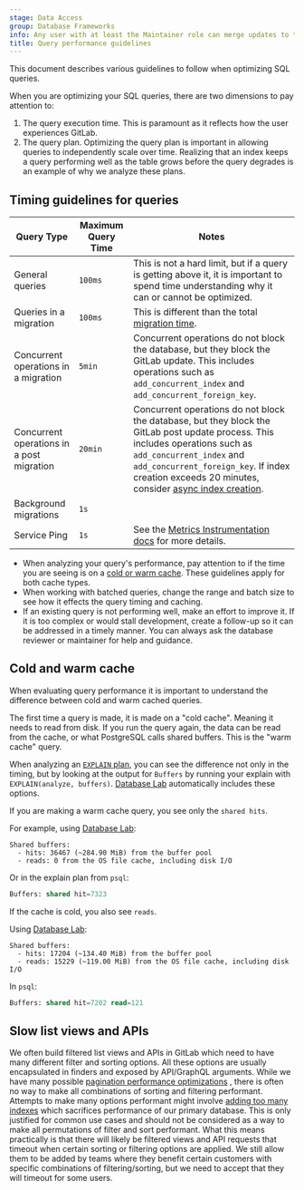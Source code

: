 ```yaml
---
stage: Data Access
group: Database Frameworks
info: Any user with at least the Maintainer role can merge updates to this content. For details, see https://docs.gitlab.com/ee/development/development_processes.html#development-guidelines-review.
title: Query performance guidelines
---
```


This document describes various guidelines to follow when optimizing SQL queries.

When you are optimizing your SQL queries, there are two dimensions to pay attention to:

1. The query execution time. This is paramount as it reflects how the user experiences GitLab.
1. The query plan. Optimizing the query plan is important in allowing queries to independently scale over time. Realizing that an index keeps a query performing well as the table grows before the query degrades is an example of why we analyze these plans.

## Timing guidelines for queries

| Query Type                                | Maximum Query Time | Notes                                                                                                                                                                                                                                                                                                                      |
|-------------------------------------------|--------------------|----------------------------------------------------------------------------------------------------------------------------------------------------------------------------------------------------------------------------------------------------------------------------------------------------------------------------|
| General queries                           | `100ms`            | This is not a hard limit, but if a query is getting above it, it is important to spend time understanding why it can or cannot be optimized.                                                                                                                                                                               |
| Queries in a migration                    | `100ms`            | This is different than the total [migration time](../migration_style_guide.md#how-long-a-migration-should-take).                                                                                                                                                                                                           |
| Concurrent operations in a migration      | `5min`             | Concurrent operations do not block the database, but they block the GitLab update. This includes operations such as `add_concurrent_index` and `add_concurrent_foreign_key`.                                                                                                                                               |
| Concurrent operations in a post migration | `20min`            | Concurrent operations do not block the database, but they block the GitLab post update process. This includes operations such as `add_concurrent_index` and `add_concurrent_foreign_key`. If index creation exceeds 20 minutes, consider [async index creation](adding_database_indexes.md#create-indexes-asynchronously). |
| Background migrations                     | `1s`               |                                                                                                                                                                                                                                                                                                                            |
| Service Ping                              | `1s`               | See the [Metrics Instrumentation docs](../internal_analytics/metrics/metrics_instrumentation.md#database-metrics) for more details.                                                                                                                                                                                                                                                |

- When analyzing your query's performance, pay attention to if the time you are seeing is on a [cold or warm cache](#cold-and-warm-cache). These guidelines apply for both cache types.
- When working with batched queries, change the range and batch size to see how it effects the query timing and caching.
- If an existing query is not performing well, make an effort to improve it. If it is too complex or would stall development, create a follow-up so it can be addressed in a timely manner. You can always ask the database reviewer or maintainer for help and guidance.

## Cold and warm cache

When evaluating query performance it is important to understand the difference between
cold and warm cached queries.

The first time a query is made, it is made on a "cold cache". Meaning it needs
to read from disk. If you run the query again, the data can be read from the
cache, or what PostgreSQL calls shared buffers. This is the "warm cache" query.

When analyzing an [`EXPLAIN` plan](understanding_explain_plans.md), you can see
the difference not only in the timing, but by looking at the output for `Buffers`
by running your explain with `EXPLAIN(analyze, buffers)`. [Database Lab](understanding_explain_plans.md#database-lab-engine)
automatically includes these options.

If you are making a warm cache query, you see only the `shared hits`.

For example, using [Database Lab](database_lab.md):

```plaintext
Shared buffers:
  - hits: 36467 (~284.90 MiB) from the buffer pool
  - reads: 0 from the OS file cache, including disk I/O
```

Or in the explain plan from `psql`:

```sql
Buffers: shared hit=7323
```

If the cache is cold, you also see `reads`.

Using [Database Lab](database_lab.md):

```plaintext
Shared buffers:
  - hits: 17204 (~134.40 MiB) from the buffer pool
  - reads: 15229 (~119.00 MiB) from the OS file cache, including disk I/O
```

In `psql`:

```sql
Buffers: shared hit=7202 read=121
```

## Slow list views and APIs

We often build filtered list views and APIs in GitLab which need to have many
different filter and sorting options. All these options are usually
encapsulated in finders and exposed by API/GraphQL arguments. While we have many possible
[pagination performance optimizations](pagination_performance_guidelines.md)
, there is
often no way to make all combinations of sorting and filtering performant.
Attempts to make many options performant might involve
[adding too many indexes](adding_database_indexes.md)
which sacrifices performance of our primary database. This is only justified
for common use cases and should not be considered as a way to make all
permutations of filter and sort performant. What this means practically is that
there will likely be filtered views and API requests that timeout when certain
sorting or filtering options are applied. We still allow them to be added by
teams where they benefit certain customers with specific combinations of
filtering/sorting, but we need to accept that they will timeout for some users.
